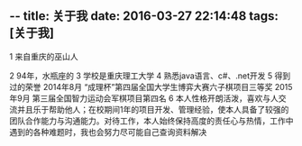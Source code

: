 --
title: 关于我
date: 2016-03-27 22:14:48
tags: [关于我]
---
1 来自重庆的巫山人

<!-- more -->

2 94年，水瓶座的
3 学校是重庆理工大学
4 熟悉java语言、c#、.net开发
5 得到过的荣誉
2014年8月	      “成理杯”第四届全国大学生博弈大赛六子棋项目三等奖
2015年9月           第三届全国智力运动会军棋项目第四名
6 本人性格开朗活泼，喜欢与人交流并且乐于帮助他人；在校期间1年的项目开发、管理经验，使本人具备了较强的团队合作能力与沟通能力。对待工作，本人始终保持高度的责任心与热情，工作中遇到的各种难题时，我也会努力尽可能自己查询资料解决
